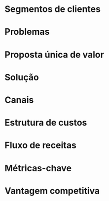 # Segmentos de clientes

# Problemas

# Proposta única de valor

# Solução

# Canais

# Estrutura de custos

# Fluxo de receitas

# Métricas-chave

# Vantagem competitiva
